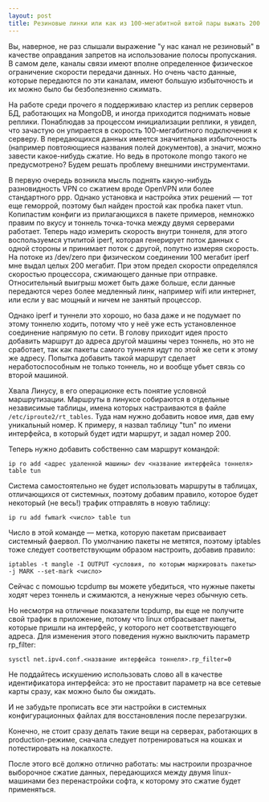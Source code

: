 ```yaml
---
layout: post
title: Резиновые линки или как из 100-мегабитной витой пары выжать 200 мегабит
---
```

Вы, наверное, не раз слышали выражение "у нас канал не резиновый" в качестве оправдания запретов на использование полосы пропускания.
В самом деле, каналы связи имеют вполне определенное физическое ограничение скорости передачи данных.
Но очень часто данные, которые передаются по эти каналам, имеют большую избыточность и их можно было бы безболезненно сжимать.

На работе среди прочего я поддерживаю кластер из реплик серверов БД, работающих на MongoDB, и иногда приходится поднимать новые реплики.
Понаблюдав за процессом инициализации реплики, я увидел, что зачастую он упирается в скорость 100-мегабитного подключения к серверу.
В передающихся данных имеется значительная избыточность (например повтояющиеся названия полей документов), а значит, можно завести какое-нибудь сжатие.
Но ведь в протоколе mongo такого не предусмотрено? Будем решать проблему внешними инструментами.

В первую очередь возникла мысль поднять какую-нибудь разновидность VPN со сжатием вроде OpenVPN или более стандартного ppp.
Однако установка и настройка этих решений — тот еще геморрой, поэтому был найден простой как пробка пакет vtun.
Копипастим конфиги из прилагающихся в пакете примеров, немножко правим по вкусу и тоннель точка-точка между двумя серверами работает.
Теперь надо измерить скорость внутри тоннеля, для этого воспользуемся утилитой iperf, которая генерирует поток данных с одной стороны и принимает поток с другой, попутно измеряя скорость.
На потоке из /dev/zero при физическом соединении 100 мегабит iperf мне выдал целых 200 мегабит.
При этом предел скорости определялся скоростью процессора, сжимающего данные при отправке.
Относительный выигрыш может быть даже больше, если данные передаются через более медленный линк, например wifi или интернет, или если у вас мощный и ничем не занятый процессор.

Однако iperf и туннели это хорошо, но база даже и не подумает по этому тоннелю ходить, потому что у неё уже есть установленное соединение напрямую по сети.
В голову приходит идея просто добавить маршрут до адреса другой машины через тоннель, но это не сработает, так как пакеты самого туннеля идут по этой же сети к этому же адресу.
Попытка добавить такой маршрут сделает неработоспособным не только тоннель, но и вообще убьет связь со второй машиной.

Хвала Линусу, в его операционке есть понятие условной маршрутизации.
Маршруты в линуксе собираются в отдельные независимые таблицы, имена которых настраиваются в файле `/etc/iproute2/rt_tables`.
Туда нам нужно добавить новое имя, дав ему уникальный номер.
К примеру, я назвал таблицу "tun" по имени интерфейса, в который будет идти маршрут, и задал номер 200.

Теперь нужно добавить собственно сам маршрут командой:

```
ip ro add <адрес удаленной машины> dev <название интерфейса тоннеля> table tun
```

Система самостоятельно не будет использовать маршруты в таблицах, отличающихся от системных, поэтому добавим правило, которое будет некоторый (не весь!) трафик отправлять в новую таблицу:

```
ip ru add fwmark <число> table tun
```

Число в этой команде — метка, которую пакетам присваивает системный фаервол.
По умолчанию пакеты не метятся, поэтому iptables тоже следует соответствующим образом настроить, добавив правило:

```
iptables -t mangle -I OUTPUT <условия, по которым маркировать пакеты> -j MARK --set-mark <число>
```

Сейчас с помошью tcpdump вы можете убедиться, что нужные пакеты ходят через тоннель и сжимаются, а ненужные через обычную сеть.

Но несмотря на отличные показатели tcpdump, вы еще не получите свой трафик в приложение, потому что linux отбрасывает пакеты, которые пришли на интерфейс, у которого нет соответствующего адреса.
Для изменения этого поведения нужно выключить параметр rp_filter:

```
sysctl net.ipv4.conf.<название интерфейса тоннеля>.rp_filter=0
```

Не поддайтесь искушению использовать слово all в качестве идентификатора интерфейса: это не проставит параметр на все сетевые карты сразу, как можно было бы ожидать.

И не забудьте прописать все эти настройки в системных конфигурационных файлах для восстановления после перезагрузки.

Конечно, не стоит сразу делать такие вещи на серверах, работающих в production-режиме, сначала следует потренироваться на кошках и потестировать на локалхосте.



После этого всё должно отлично работать: мы настроили прозрачное выборочное сжатие данных, передающихся между двумя linux-машинами без перенастройки софта, к которому это сжатие будет применяться.


